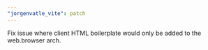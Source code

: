 ```yaml
---
"jorgenvatle_vite": patch
---
```


Fix issue where client HTML boilerplate would only be added to the web.browser arch.
